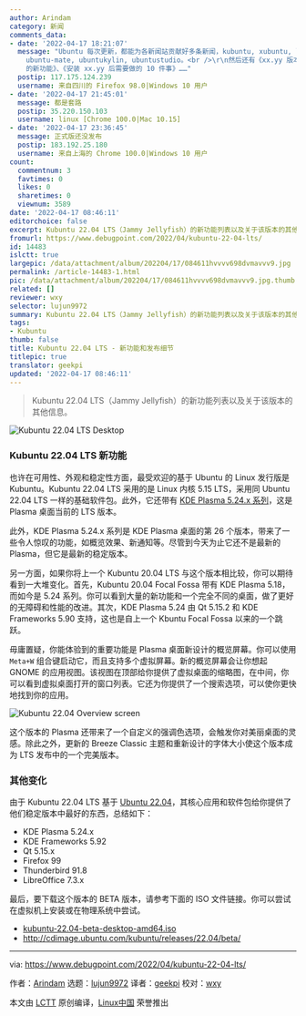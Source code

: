 ```yaml
---
author: Arindam
category: 新闻
comments_data:
- date: '2022-04-17 18:21:07'
  message: "Ubuntu 每次更新，都能为各新闻站贡献好多条新闻，kubuntu, xubuntu, lubuntu, ubuntu-gnome, ubuntu-budgie,
    ubuntu-mate, ubuntukylin, ubuntustudio。<br />\r\n然后还有《xx.yy 版本的新特性》、《即将到来 xx.yy
    的新功能》、《安装 xx.yy 后需要做的 10 件事》……"
  postip: 117.175.124.239
  username: 来自四川的 Firefox 98.0|Windows 10 用户
- date: '2022-04-17 21:45:01'
  message: 都是套路
  postip: 35.220.150.103
  username: linux [Chrome 100.0|Mac 10.15]
- date: '2022-04-17 23:36:45'
  message: 正式版还没发布
  postip: 183.192.25.180
  username: 来自上海的 Chrome 100.0|Windows 10 用户
count:
  commentnum: 3
  favtimes: 0
  likes: 0
  sharetimes: 0
  viewnum: 3589
date: '2022-04-17 08:46:11'
editorchoice: false
excerpt: Kubuntu 22.04 LTS（Jammy Jellyfish）的新功能列表以及关于该版本的其他信息。
fromurl: https://www.debugpoint.com/2022/04/kubuntu-22-04-lts/
id: 14483
islctt: true
largepic: /data/attachment/album/202204/17/084611hvvvv698dvmavvv9.jpg
permalink: /article-14483-1.html
pic: /data/attachment/album/202204/17/084611hvvvv698dvmavvv9.jpg.thumb.jpg
related: []
reviewer: wxy
selector: lujun9972
summary: Kubuntu 22.04 LTS（Jammy Jellyfish）的新功能列表以及关于该版本的其他信息。
tags:
- Kubuntu
thumb: false
title: Kubuntu 22.04 LTS - 新功能和发布细节
titlepic: true
translator: geekpi
updated: '2022-04-17 08:46:11'
---
```



> 
> Kubuntu 22.04 LTS（Jammy Jellyfish）的新功能列表以及关于该版本的其他信息。
> 
> 
> 


![Kubuntu 22.04 LTS Desktop](/data/attachment/album/202204/17/084611hvvvv698dvmavvv9.jpg)


### Kubuntu 22.04 LTS 新功能


也许在可用性、外观和稳定性方面，最受欢迎的基于 Ubuntu 的 Linux 发行版是 Kubuntu。Kubuntu 22.04 LTS 采用的是 Linux 内核 5.15 LTS，采用同 Ubuntu 22.04 LTS 一样的基础软件包。此外，它还带有 [KDE Plasma 5.24.x 系列](https://www.debugpoint.com/2022/03/kde-plasma-5-24-review/)，这是 Plasma 桌面当前的 LTS 版本。


此外，KDE Plasma 5.24.x 系列是 KDE Plasma 桌面的第 26 个版本，带来了一些令人惊叹的功能，如概览效果、新通知等。尽管到今天为止它还不是最新的 Plasma，但它是最新的稳定版本。


另一方面，如果你将上一个 Kubuntu 20.04 LTS 与这个版本相比较，你可以期待看到一大堆变化。首先，Kubuntu 20.04 Focal Fossa 带有 KDE Plasma 5.18，而如今是 5.24 系列。你可以看到大量的新功能和一个完全不同的桌面，做了更好的无障碍和性能的改进。其次，KDE Plasma 5.24 由 Qt 5.15.2 和 KDE Frameworks 5.90 支持，这也是自上一个 Kbuntu Focal Fossa 以来的一个跳跃。


毋庸置疑，你能体验到的重要功能是 Plasma 桌面新设计的概览屏幕。你可以使用 `Meta+W` 组合键启动它，而且支持多个虚拟屏幕。新的概览屏幕会让你想起 GNOME 的应用视图。该视图在顶部给你提供了虚拟桌面的缩略图，在中间，你可以看到虚拟桌面打开的窗口列表。它还为你提供了一个搜索选项，可以使你更快地找到你的应用。


![Kubuntu 22.04 Overview screen](/data/attachment/album/202204/17/084611jz0uma3ctszxar0j.jpg)


这个版本的 Plasma 还带来了一个自定义的强调色选项，会触发你对美丽桌面的灵感。除此之外，更新的 Breeze Classic 主题和重新设计的字体大小使这个版本成为 LTS 发布中的一个完美版本。


### 其他变化


由于 Kubuntu 22.04 LTS 基于 [Ubuntu 22.04](https://www.debugpoint.com/2022/01/ubuntu-22-04-lts/)，其核心应用和软件包给你提供了他们稳定版本中最好的东西，总结如下：


* KDE Plasma 5.24.x
* KDE Frameworks 5.92
* Qt 5.15.x
* Firefox 99
* Thunderbird 91.8
* LibreOffice 7.3.x


最后，要下载这个版本的 BETA 版本，请参考下面的 ISO 文件链接。你可以尝试在虚拟机上安装或在物理系统中尝试。


* [kubuntu-22.04-beta-desktop-amd64.iso](http://cdimage.ubuntu.com/kubuntu/releases/22.04/beta/kubuntu-22.04-beta-desktop-amd64.iso)
* <http://cdimage.ubuntu.com/kubuntu/releases/22.04/beta/>




---


via: <https://www.debugpoint.com/2022/04/kubuntu-22-04-lts/>


作者：[Arindam](https://www.debugpoint.com/author/admin1/) 选题：[lujun9972](https://github.com/lujun9972) 译者：[geekpi](https://github.com/geekpi) 校对：[wxy](https://github.com/wxy)


本文由 [LCTT](https://github.com/LCTT/TranslateProject) 原创编译，[Linux中国](https://linux.cn/) 荣誉推出